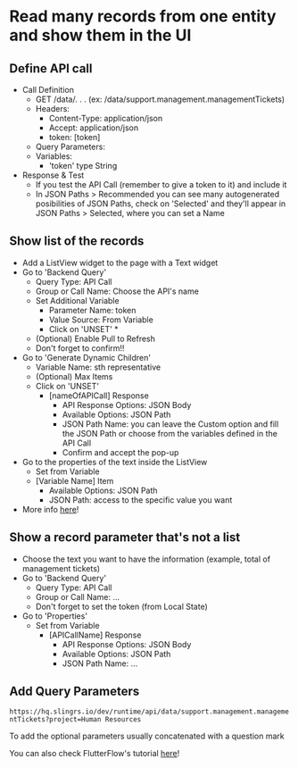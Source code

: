 # Read many records from one entity and show them in the UI

## Define API call
  * Call Definition
    * GET <baseurl>/data/. . . 
        (ex: <baseurl>/data/support.management.managementTickets)
    * Headers:
      * Content-Type: application/json
      * Accept: application/json
      * token: [token]
    * Query Parameters: 
    * Variables:
      * 'token' type String
  * Response & Test
    * If you test the API Call (remember to give a token to it) and 
    include it
    * In JSON Paths > Recommended you can see many autogenerated 
    posibilities of JSON Paths, check on 'Selected' and they'll appear
    in JSON Paths > Selected, where you can set a Name

## Show list of the records
  * Add a ListView widget to the page with a Text widget
  * Go to 'Backend Query'
    * Query Type: API Call
    * Group or Call Name: Choose the API's name
    * Set Additional Variable
      * Parameter Name: token
      * Value Source: From Variable
      * Click on 'UNSET'
        * 
    * (Optional) Enable Pull to Refresh
    * Don't forget to confirm!!
  * Go to 'Generate Dynamic Children'
    * Variable Name: sth representative
    * (Optional) Max Items
    * Click on 'UNSET'
      * [nameOfAPICall] Response
        * API Response Options: JSON Body
        * Available Options: JSON Path
        * JSON Path Name: you can leave the Custom option and fill 
        the JSON Path or choose from the variables defined in the
        API Call
        * Confirm and accept the pop-up
  * Go to the properties of the text inside the ListView
    * Set from Variable
    * [Variable Name] Item
      * Available Options: JSON Path
      * JSON Path: access to the specific value you want
  * More info [here](https://docs.flutterflow.io/data-and-backend/api-calls/passenger-names-api-calls-example-app)!
 

## Show a record parameter that's not a list
  * Choose the text you want to have the information (example, total
  of management tickets)
  * Go to 'Backend Query'
    * Query Type: API Call
    * Group or Call Name: ...
    * Don't forget to set the token (from Local State)
  * Go to 'Properties'
    * Set from Variable
      * [APICallName] Response
        * API Response Options: JSON Body
        * Available Options: JSON Path
        * JSON Path Name: ...

## Add Query Parameters
`https://hq.slingrs.io/dev/runtime/api/data/support.management.managementTickets?project=Human Resources`

To add the optional parameters usually concatenated with a question mark

You can also check FlutterFlow's tutorial [here](https://docs.flutterflow.io/data-and-backend/api-calls/passenger-names-api-calls-example-app)!